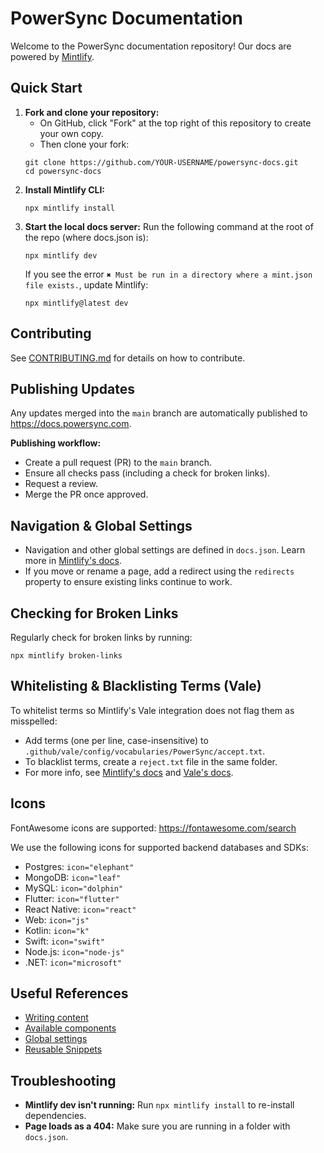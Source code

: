 # PowerSync Documentation

Welcome to the PowerSync documentation repository! Our docs are powered by [Mintlify](https://mintlify.com/docs).

## Quick Start

1. **Fork and clone your repository:**
   - On GitHub, click "Fork" at the top right of this repository to create your own copy.
   - Then clone your fork:
   ```
   git clone https://github.com/YOUR-USERNAME/powersync-docs.git
   cd powersync-docs
   ```
2. **Install Mintlify CLI:**
   ```
   npx mintlify install
   ```
3. **Start the local docs server:**
   Run the following command at the root of the repo (where docs.json is):
   ```
   npx mintlify dev
   ```
   If you see the error `✖ Must be run in a directory where a mint.json file exists.`, update Mintlify:
   ```
   npx mintlify@latest dev
   ```

## Contributing

See [CONTRIBUTING.md](./CONTRIBUTING.md) for details on how to contribute.

## Publishing Updates

Any updates merged into the `main` branch are automatically published to https://docs.powersync.com.

**Publishing workflow:**
- Create a pull request (PR) to the `main` branch.
- Ensure all checks pass (including a check for broken links).
- Request a review.
- Merge the PR once approved.

## Navigation & Global Settings

- Navigation and other global settings are defined in `docs.json`. Learn more in [Mintlify's docs](https://mintlify.com/docs/settings/global).
- If you move or rename a page, add a redirect using the `redirects` property to ensure existing links continue to work.

## Checking for Broken Links

Regularly check for broken links by running:
```
npx mintlify broken-links
```

## Whitelisting & Blacklisting Terms (Vale)

To whitelist terms so Mintlify's Vale integration does not flag them as misspelled:
- Add terms (one per line, case-insensitive) to `.github/vale/config/vocabularies/PowerSync/accept.txt`.
- To blacklist terms, create a `reject.txt` file in the same folder.
- For more info, see [Mintlify's docs](https://mintlify.com/docs/settings/ci#vale) and [Vale's docs](https://vale.sh/docs/keys/vocab).

## Icons

FontAwesome icons are supported: https://fontawesome.com/search

We use the following icons for supported backend databases and SDKs:
- Postgres: `icon="elephant"`
- MongoDB: `icon="leaf"`
- MySQL: `icon="dolphin"`
- Flutter: `icon="flutter"`
- React Native: `icon="react"`
- Web: `icon="js"`
- Kotlin: `icon="k"`
- Swift: `icon="swift"`
- Node.js: `icon="node-js"`
- .NET: `icon="microsoft"`

## Useful References

- [Writing content](https://mintlify.com/docs/page)
- [Available components](https://mintlify.com/docs/content/components/accordions)
- [Global settings](https://mintlify.com/docs/settings/global)
- [Reusable Snippets](https://mintlify.com/docs/reusable-snippets)

## Troubleshooting

- **Mintlify dev isn't running:** Run `npx mintlify install` to re-install dependencies.
- **Page loads as a 404:** Make sure you are running in a folder with `docs.json`.
